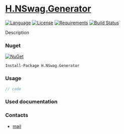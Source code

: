 # [H.NSwag.Generator](https://github.com/HavenDV/H.NSwag.Generator/) 

[![Language](https://img.shields.io/badge/language-C%23-blue.svg?style=flat-square)](https://github.com/HavenDV/H.NSwag.Generator/search?l=C%23&o=desc&s=&type=Code) 
[![License](https://img.shields.io/github/license/HavenDV/H.NSwag.Generator.svg?label=License&maxAge=86400)](LICENSE.md) 
[![Requirements](https://img.shields.io/badge/Requirements-.NET%20Standard%202.0-blue.svg)](https://github.com/dotnet/standard/blob/master/docs/versions/netstandard2.0.md)
[![Build Status](https://github.com/HavenDV/H.NSwag.Generator/workflows/.NET/badge.svg?branch=master)](https://github.com/HavenDV/H.NSwag.Generator/actions?query=workflow%3A%22.NET%22)

Description

### Nuget

[![NuGet](https://img.shields.io/nuget/dt/H.NSwag.Generator.svg?style=flat-square&label=H.NSwag.Generator)](https://www.nuget.org/packages/H.NSwag.Generator/)

```
Install-Package H.NSwag.Generator
```

### Usage

```cs
// code
```

### Used documentation

### Contacts
* [mail](mailto:havendv@gmail.com)
